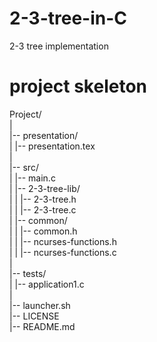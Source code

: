 # 2-3-tree-in-C
2-3 tree implementation


# project skeleton
Project/ <br />
|<br />
|-- presentation/<br />
|   |-- presentation.tex<br />
|<br />
|-- src/<br />
|   |-- main.c<br />
|   |-- 2-3-tree-lib/<br />
|   |   |-- 2-3-tree.h<br />
|   |   |-- 2-3-tree.c<br />
|   |-- common/<br />
|   |   |-- common.h<br />
|   |   |-- ncurses-functions.h<br />
|   |   |-- ncurses-functions.c<br />
|<br />
|-- tests/<br />
|   |-- application1.c<br />
|<br />
|-- launcher.sh<br />
|-- LICENSE<br />
|-- README.md<br />
